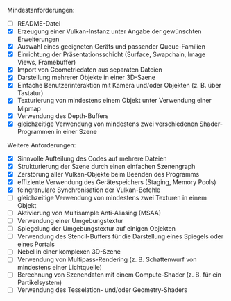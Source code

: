 Mindestanforderungen:

- [ ] README-Datei
- [x] Erzeugung einer Vulkan-Instanz unter Angabe der gewünschten Erweiterungen
- [x] Auswahl eines geeigneten Geräts und passender Queue-Familien
- [x] Einrichtung der Präsentationsschicht (Surface, Swapchain, Image Views, Framebuffer)
- [x] Import von Geometriedaten aus separaten Dateien
- [x] Darstellung mehrerer Objekte in einer 3D-Szene
- [x] Einfache Benutzerinteraktion mit Kamera und/oder Objekten (z. B. über Tastatur)
- [x] Texturierung von mindestens einem Objekt unter Verwendung einer Mipmap
- [x] Verwendung des Depth-Buffers
- [x] gleichzeitige Verwendung von mindestens zwei verschiedenen Shader-Programmen in einer Szene

Weitere Anforderungen:
- [x] Sinnvolle Aufteilung des Codes auf mehrere Dateien
- [x] Strukturierung der Szene durch einen einfachen Szenengraph
- [x] Zerstörung aller Vulkan-Objekte beim Beenden des Programms
- [x] effiziente Verwendung des Gerätespeichers (Staging, Memory Pools)
- [x] feingranulare Synchronisation der Vulkan-Befehle
- [ ] gleichzeitige Verwendung von mindestens zwei Texturen in einem Objekt
- [ ] Aktivierung von Multisample Anti-Aliasing (MSAA)
- [ ] Verwendung einer Umgebungstextur
- [ ] Spiegelung der Umgebungstextur auf einigen Objekten
- [ ] Verwendung des Stencil-Buffers für die Darstellung eines Spiegels oder eines Portals
- [ ] Nebel in einer komplexen 3D-Szene
- [ ] Verwendung von Multipass-Rendering (z. B. Schattenwurf von mindestens einer Lichtquelle)
- [ ] Berechnung von Szenendaten mit einem Compute-Shader (z. B. für ein Partikelsystem)
- [ ] Verwendung des Tesselation- und/oder Geometry-Shaders